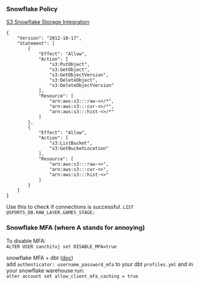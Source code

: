 ### Snowflake Policy

[S3 Snowflake Storage Integration](https://docs.snowflake.com/en/user-guide/data-load-s3-config-storage-integration)

```
{
    "Version": "2012-10-17",
    "Statement": [
        {
            "Effect": "Allow",
            "Action": [
                "s3:PutObject",
                "s3:GetObject",
                "s3:GetObjectVersion",
                "s3:DeleteObject",
                "s3:DeleteObjectVersion"
            ],
            "Resource": [
                "arn:aws:s3:::raw-<>/*",
                "arn:aws:s3:::cur-<>/*",
                "arn:aws:s3:::hist-<>/*"
            ]
        },
        {
            "Effect": "Allow",
            "Action": [
                "s3:ListBucket",
                "s3:GetBucketLocation"
            ],
            "Resource": [
                "arn:aws:s3:::raw-<>",
                "arn:aws:s3:::cur-<>",
                "arn:aws:s3:::hist-<>"
            ]
        }
    ]
}
```

Use this to check if connections is successful.
`LIST @SPORTS_DB.RAW_LAYER.GAMES_STAGE;`

### Snowflake MFA (where A stands for annoying)  
To disable MFA:  
`ALTER USER sanchitvj set DISABLE_MFA=true`

snowflake MFA + dbt ([doc](https://docs.getdbt.com/docs/core/connect-data-platform/snowflake-setup#user--password--duo-mfa-authentication))  
add `authenticator: username_password_mfa` to your dbt `profiles.yml` and in your snowflake warehouse run:  
`alter account set allow_client_mfa_caching = true`